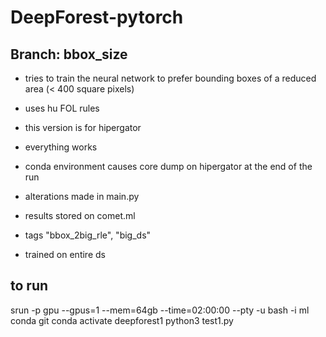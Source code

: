 # DeepForest-pytorch
## Branch: bbox_size

* tries to train the neural network to prefer bounding boxes of a reduced area (< 400 square pixels)

* uses hu FOL rules

* this version is for hipergator

* everything works

* conda environment causes core dump on hipergator at the end of the run

* alterations made in main.py

* results stored on comet.ml

* tags "bbox_2big_rle", "big_ds"

* trained on entire ds


## to run

srun -p gpu --gpus=1 --mem=64gb --time=02:00:00  --pty -u bash -i
ml conda git
conda activate deepforest1
python3 test1.py
